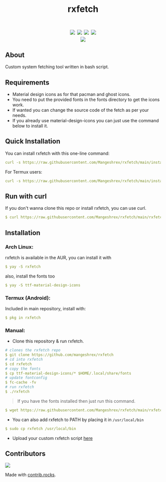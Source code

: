 <div align="center">
<h1>rxfetch<h1>
<img src="https://img.shields.io/github/stars/Mangeshrex/rxfetch?color=e57474&labelColor=1e2528&style=for-the-badge"> <img src="https://img.shields.io/github/issues/Mangeshrex/rxfetch?color=67b0e8&labelColor=1e2528&style=for-the-badge">
<img src="https://img.shields.io/static/v1?label=license&message=MIT&color=8ccf7e&labelColor=1e2528&style=for-the-badge">
<img src="https://img.shields.io/github/forks/Mangeshrex/rxfetch?color=e5c76b&labelColor=1e2528&style=for-the-badge">
<br>
<img src="./screenshots/ss.png">
</div>

## About

Custom system fetching tool written in bash script.

## Requirements

- Material design icons as for that pacman and ghost icons.
- You need to put the provided fonts in the fonts directory to get the icons work.
- If wanted you can change the source code of the fetch as per your needs.
- If you already use material-design-icons you can just use the command below to install it.

## Quick Installation

You can install rxfetch with this one-line command:

```yaml
curl -s https://raw.githubusercontent.com/Mangeshrex/rxfetch/main/install.sh | sudo bash
```

For Termux users:
```yaml
curl -s https://raw.githubusercontent.com/Mangeshrex/rxfetch/main/install.sh | bash
```

## Run with curl

If you don't wanna clone this repo or install rxfetch, you can use curl.

```yaml
$ curl https://raw.githubusercontent.com/Mangeshrex/rxfetch/main/rxfetch | bash
```

## Installation

### Arch Linux:

rxfetch is available in the AUR, you can install it with

```yaml
$ yay -S rxfetch
```

also, install the fonts too

```yaml
$ yay -S ttf-material-design-icons
```

### Termux (Android):

Included in main repository, install with:

```yaml
$ pkg in rxfetch
```

### Manual:

- Clone this repository & run rxfetch.

```yaml
# clones the rxfetch repo
$ git clone https://github.com/mangeshrex/rxfetch
# cd into rxfetch
$ cd rxfetch
# copy the fonts 
$ cp ttf-material-design-icons/* $HOME/.local/share/fonts
# update fontconfig
$ fc-cache -fv
# run rxfetch
$ ./rxfetch
```

> If you have the fonts installed then just run this command.

```yaml
$ wget https://raw.githubusercontent.com/Mangeshrex/rxfetch/main/rxfetch && chmod +x rxfetch
```

- You can also add rxfetch to PATH by placing it in `/usr/local/bin`

```yaml
$ sudo cp rxfetch /usr/local/bin
```

- Upload your custom rxfetch script [ here ](https://github.com/Mangeshrex/rxfetch/issues/21)

## Contributors

<a href="https://github.com/Mangeshrex/rxfetch/graphs/contributors">
  <img src="https://contrib.rocks/image?repo=Mangeshrex/rxfetch" />
</a>

Made with [contrib.rocks](https://contrib.rocks).
